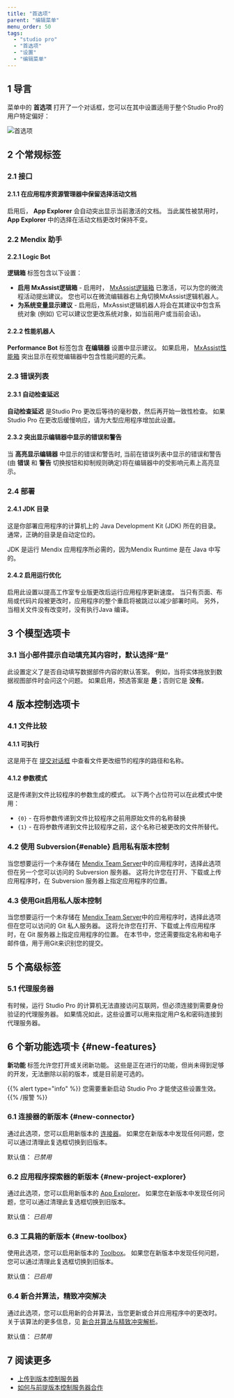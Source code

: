 ```yaml
---
title: "首选项"
parent: "编辑菜单"
menu_order: 50
tags:
  - "studio pro"
  - "首选项"
  - "设置"
  - "编辑菜单"
---
```


## 1 导言

菜单中的 **首选项** 打开了一个对话框，您可以在其中设置适用于整个Studio Pro的用户特定偏好：

![首选项](attachments/preferences-dialog/preferences.jpg)

## 2 个常规标签

### 2.1 接口

#### 2.1.1 在应用程序资源管理器中保留选择活动文档

启用后， **App Explorer** 会自动突出显示当前激活的文档。 当此属性被禁用时， **App Explorer** 中的选择在活动文档更改时保持不变。

### 2.2 Mendix 助手

#### 2.2.1 Logic Bot

**逻辑箱** 标签包含以下设置：

* **启用 MxAssist逻辑箱** - 启用时， [MxAssist逻辑箱](mx-assist-logic-bot) 已激活，可以为您的微流程活动提出建议。 您也可以在微流编辑器右上角切换MxAssist逻辑机器人。
* **为系统变量显示建议** - 启用后，MxAssist逻辑机器人将会在其建议中包含系统对象 (例如) 它可以建议您更改系统对象，如当前用户或当前会话)。

#### 2.2.2 性能机器人

**Performance Bot** 标签包含 **在编辑器** 设置中显示建议。 如果启用， [MxAssist性能箱](mx-assist-performance-bot) 突出显示在视觉编辑器中包含性能问题的元素。

### 2.3 错误列表

#### 2.3.1 自动检查延迟

**自动检查延迟** 是Studio Pro 更改后等待的毫秒数，然后再开始一致性检查。 如果Studio Pro 在更改后缓慢响应，请为大型应用程序增加此设置。

#### 2.3.2 突出显示编辑器中显示的错误和警告

当 **高亮显示编辑器** 中显示的错误和警告时, 当前在错误列表中显示的错误和警告(由 **错误** 和 **警告** 切换按钮和抑制规则确定)将在编辑器中的受影响元素上高亮显示。

### 2.4 部署

#### 2.4.1 JDK 目录

这是你部署应用程序的计算机上的 Java Development Kit (JDK) 所在的目录。 通常，正确的目录是自动定位的。

JDK 是运行 Mendix 应用程序所必需的，因为Mendix Runtime 是在 Java 中写的。

#### 2.4.2 启用运行优化

启用此设置以提高工作室专业版更改后运行应用程序更新速度。 当只有页面、布局或代码片段被更改时，应用程序的整个重启将被跳过以减少部署时间。 另外，当相关文件没有改变时，没有执行Java 编译。

## 3 个模型选项卡

### 3.1 当小部件提示自动填充其内容时，默认选择“是”

此设置定义了是否自动填写数据部件内容的默认答案。 例如，当将实体拖放到数据视图部件时会问这个问题。 如果启用，预选答案是 **是**；否则它是 **没有**。

## 4 版本控制选项卡

### 4.1 文件比较

#### 4.1.1 可执行

这是用于在 [提交对话框](commit-dialog) 中查看文件更改细节的程序的路径和名称。

#### 4.1.2 参数模式

这是传递到文件比较程序的参数生成的模式。 以下两个占位符可以在此模式中使用：

* `{0}` - 在将参数传递到文件比较程序之前用原始文件的名称替换
* `{1}` - 在将参数传递到文件比较程序之前，这个名称已被更改的文件所替代。

### 4.2 使用 Subversion{#enable} 启用私有版本控制

当您想要运行一个未存储在 [Mendix Team Server](/developerportal/collaborate/team-server)中的应用程序时，选择此选项 但在另一个您可以访问的 Subversion 服务器。 这将允许您在打开、下载或上传应用程序时，在 Subversion 服务器上指定应用程序的位置。

### 4.3 使用Git启用私人版本控制

当您想要运行一个未存储在 [Mendix Team Server](/developerportal/collaborate/team-server)中的应用程序时，选择此选项 但在您可以访问的 Git 私人服务器。 这将允许您在打开、下载或上传应用程序时，在 Git 服务器上指定应用程序的位置。 在本节中，您还需要指定名称和电子邮件值，用于用Git来识别您的提交。

## 5 个高级标签

### 5.1 代理服务器

有时候，运行 Studio Pro 的计算机无法直接访问互联网，但必须连接到需要身份验证的代理服务器。 如果情况如此，这些设置可以用来指定用户名和密码连接到代理服务器。

## 6 个新功能选项卡 {#new-features}

**新功能** 标签允许您打开或关闭新功能。 这些是正在进行的功能，但尚未得到足够的开发，无法删除以前的版本，或是目前是可选的。

{{% alert type="info" %}}
您需要重新启动 Studio Pro 才能使这些设置生效。
{{% /报警 %}}

### 6.1 连接器的新版本 {#new-connector}

通过此选项，您可以启用新版本的 [连接器](view-menu#connector)。 如果您在新版本中发现任何问题，您可以通过清理此复选框切换到旧版本。

默认值： *已禁用*

### 6.2 应用程序探索器的新版本 {#new-project-explorer}

通过此选项，您可以启用新版本的 [App Explorer](project-explorer)。 如果您在新版本中发现任何问题，您可以通过清理此复选框切换到旧版本。

默认值： *已启用*

### 6.3 工具箱的新版本 {#new-toolbox}

使用此选项，您可以启用新版本的 [Toolbox](/refguide/view-menu#toolbox)。 如果您在新版本中发现任何问题，您可以通过清理此复选框切换到旧版本。

默认值： *已启用*

### 6.4 新合并算法，精致冲突解决

通过此选项，您可以启用新的合并算法，当您更新或合并应用程序中的更改时。 关于该算法的更多信息，见 [新合并算法与精致冲突解析](new-merge-algorithm)。

默认值： *已禁用*

## 7 阅读更多

* [上传到版本控制服务器](upload-to-version-control-dialog)
* [如何与前提版本控制服务器合作](/howto/collaboration-requirements-management/on-premises-svn-howto)
